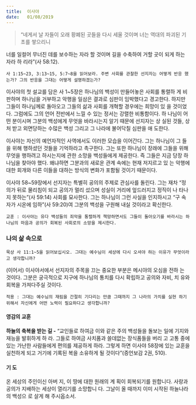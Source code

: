 ```yaml
---
title:  이사야
date:   01/08/2019
---
```


> <p></p>
> “네게서 날 자들이 오래 황폐된 곳들을 다시 세울 것이며 너는 역대의 파괴된 기초를 쌓으리니
너를 일컬어 무너진 데를 보수하는 자라 할 것이며 길을 수축하여 거할 곳이 되게 하는 자라 하
리라”(사 58:12).

`사 1:15~23, 3:13~15, 5:7~8을 읽어보라. 주변 사회를 관찰한 선지자는 어떻게 반응
했는가? 그의 반응을 그대는 어떻게 설명하겠는가?`

이사야의 첫 설교를 담은 사 1~5장은 하나님의 백성이 만들어놓은 사회를 통렬하
게 비판하며 하나님을 거부하고 악행을 일삼은 결과로 심판이 임박했다고 경고한다.
하지만 그들이 하나님께로 돌아오고 그들의 삶과 사회를 개혁할 경우에는 희망이 있
을 것이었다. 그럼에도 그의 언어 전반에서 느낄 수 있는 정서는 강렬한 비통함이다. 하
나님이 어떤 분이시며 그분의 백성에게 무엇을 바라시는지 알기 때문에 선지자는 상
실된 것들, 상처 받고 외면당하는 수많은 백성 그리고 그 나라에 불어닥칠 심판을 애
도한다.

이사야는 자신의 예언자적인 사역에서도 이러한 모습을 이어간다. 그는 하나님이 그
들을 위해 행하셨던 것들을 기억하라고 촉구한다. 그는 또한 하나님이 장래에 그들을
위해 무엇을 행하려고 하시는지에 관한 소망을 백성들에게 제공한다. 즉 그들은 지금
당장 하나님을 찾아야 했다. 왜냐하면 그분과의 새로운 관계 속에는 현재 저지르고 있
는 악행에 대한 회개와 다른 이들을 대하는 방식의 변화가 포함될 것이기 때문이다.

이사야 58~59장에서 선지자는 특별히 공의의 주제로 관심사를 돌린다. 그는 재차
“정의가 뒤로 물리침이 되고 공의가 멀리 섰으며 성실이 거리에 엎드러지고 정직이 나
타나지 못하는”(사 59:14) 사회를 묘사한다. 그는 하나님이 그런 사실을 인지하시고 “구
속자가 시온에 임하”(사 59:20)여 그분의 백성을 구원해 내실 것이라고 확신한다.

`교훈 : 이사야는 유다 백성들의 죄악을 통렬하게 책망하면서도 그들이 돌아오기를
바라시는 하나님의 마음과 공의가 회복된 사회로의 소망을 제시한다.`

### 나의 삶 속으로

`묵상 사 11:1~5을 읽어보십시오. 그대는 예수님이 세상에 다시 오셔야 하는 이유가
무엇이라고 생각합니까?`

(이어서) 이사야서에서 선지자의 주목을 끄는 중요한 부분은 메시야의 오심을 전하
는 것이다. 그분은 궁극적으로 지구에 하나님의 통치를 다시 확립하고 공의와 자비, 치
유와 회복을 가져다주실 것이다.

`적용 : 그대는 예수님의 재림을 간절히 기다리는 만큼 그때까지 그 나라의 가치를 실현
하기 위해서 자신에게 어떤 노력이 필요하다고 생각합니까?`

#### 영감의 교훈

**하늘의 축복을 받는 길 -** “교인들로 하여금 이와 같은
주의 백성들을 돌보는 일에 기지와 재능을 발휘하게 하
라. 그들로 하여금 사치품과 쓸데없는 장식품들을 버리
고 고통 중에 있는 가난한 사람들에게 편의를 제공하게
하라. 그렇게 하면 이사야 58장에 있는 교훈을 실천하게
되고 거기에 기록된 복을 소유하게 될 것이다”(증언보감
2권, 510).

#### 기 도

온 세상의 주인이신 아버
지, 이 땅에 대한 원래의 계
획이 회복되기를 원합니다.
사랑과 공의가 지배하는
세상이 열리기를 소망합니
다. 그날이 올 때까지 이미
시작된 하늘나라의 백성으
로 살게 해 주시옵소서.